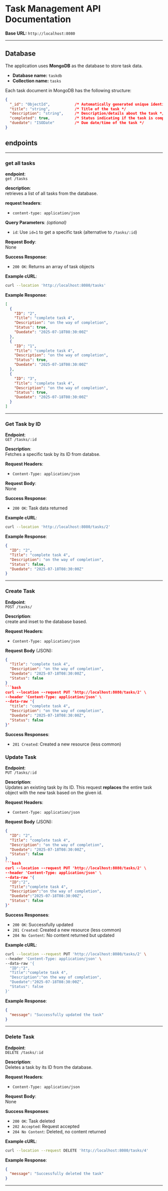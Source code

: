 # Task Management API Documentation

**Base URL:** `http://localhost:8080`

---

## Database

The application uses **MongoDB** as the database to store task data.

- **Database name:** `taskdb`  
- **Collection name:** `tasks`

Each task document in MongoDB has the following structure:

```json
{
  "_id": "ObjectId",           /* Automatically generated unique identifier by MongoDB */
  "title": "string",           /* Title of the task */
  "description": "string",     /* Description/details about the task */
  "completed": true,           /* Status indicating if the task is completed */
  "duedate": "ISODate"         /* Due date/time of the task */
}

```
## endpoints

---

###  get all tasks

**endpoint**:  
`get /tasks`

**description**:  
retrieves a list of all tasks from the database.

**request headers**:
- `content-type: application/json`

**Query Parameters**: *(optional)*  
- `id`: Use `id=1` to get a specific task (alternative to `/tasks/:id`)

**Request Body**:  
None

**Success Response**:
- `200 OK`: Returns an array of task objects

**Example cURL**:
```bash
curl --location 'http://localhost:8080/tasks'
```

**Example Response**:
```json
[
  {
    "ID": "2",
    "Title": "complete task 4",
    "Description": "on the way of completion",
    "Status": true,
    "Duedate": "2025-07-18T08:30:00Z"
  },
  {
    "ID": "1",
    "Title": "complete task 4",
    "Description": "on the way of completion",
    "Status": true,
    "Duedate": "2025-07-18T08:30:00Z"
  },
  {
    "ID": "3",
    "Title": "complete task 4",
    "Description": "on the way of completion",
    "Status": true,
    "Duedate": "2025-07-18T08:30:00Z"
  }
]
```

---

###  Get Task by ID

**Endpoint**:  
`GET /tasks/:id`

**Description**:  
Fetches a specific task by its ID from databse.

**Request Headers**:
- `Content-Type: application/json`

**Request Body**:  
None

**Success Response**:
- `200 OK`: Task data returned

**Example cURL**:
```bash
curl --location 'http://localhost:8080/tasks/2'
```

**Example Response**:
```json
{
  "ID": "2",
  "Title": "complete task 4",
  "Description": "on the way of completion",
  "Status": false,
  "Duedate": "2025-07-18T08:30:00Z"
}
```

---
### Create Task


**Endpoint**:  
`POST /tasks/`

**Description**:  
create and inset to the database based.

**Request Headers**:
- `Content-Type: application/json`

**Request Body** (JSON):
```json
{
  "Title": "complete task 4",
  "Description": "on the way of completion",
  "Duedate": "2025-07-18T08:30:00Z",
  "Status": false
}
```bash
curl --location --request PUT 'http://localhost:8080/tasks/2' \
--header 'Content-Type: application/json' \
--data-raw '{  
  "title": "complete task 4",
  "Description": "on the way of completion",
  "Duedate": "2025-07-18T08:30:00Z",
  "Status": false
}'
```
**Success Responses**:
- `201 Created`: Created a new resource (less common)
### Update Task

**Endpoint**:  
`PUT /tasks/:id`

**Description**:  
Updates an existing task by its ID. This request **replaces** the entire task object with the new task based on the given id.

**Request Headers**:
- `Content-Type: application/json`

**Request Body** (JSON):
```json
{
  "ID": "2",
  "Title": "complete task 4",
  "Description": "on the way of completion",
  "Duedate": "2025-07-18T08:30:00Z",
  "Status": false
}
```bash
curl --location --request PUT 'http://localhost:8080/tasks/2' \
--header 'Content-Type: application/json' \
--data-raw '{
  "ID":"2",
  "Title":"complete task 4",
  "Description":"on the way of completion",
  "Duedate":"2025-07-18T08:30:00Z",
  "Status": false
}'
```

**Success Responses**:
- `200 OK`: Successfully updated
- `201 Created`: Created a new resource (less common)
- `204 No Content`: No content returned but updated

**Example cURL**:
```bash
curl --location --request PUT 'http://localhost:8080/tasks/2' \
--header 'Content-Type: application/json' \
--data-raw '{
  "ID":"2",
  "Title":"complete task 4",
  "Description":"on the way of completion",
  "Duedate":"2025-07-18T08:30:00Z",
  "Status": false
}'
```

**Example Response**:
```json
{
  "message": "Successfully updated the task"
}
```

---

###  Delete Task

**Endpoint**:  
`DELETE /tasks/:id`

**Description**:  
Deletes a task by its ID from the database.

**Request Headers**:
- `Content-Type: application/json`

**Request Body**:  
None

**Success Responses**:
- `200 OK`: Task deleted
- `202 Accepted`: Request accepted
- `204 No Content`: Deleted, no content returned

**Example cURL**:
```bash
curl --location --request DELETE 'http://localhost:8080/tasks/4'
```

**Example Response**:
```json
{
  "message": "Successfully deleted the task"
}
```

---
